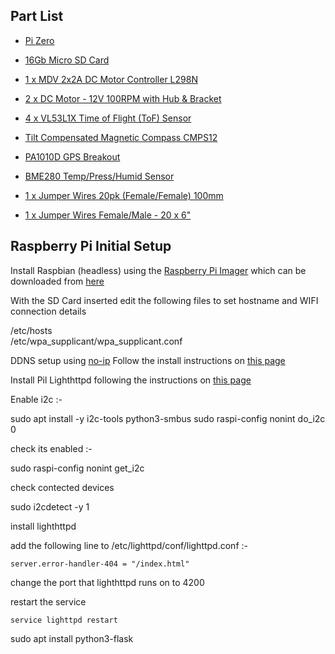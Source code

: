 ## Part List

- [Pi Zero](https://tinyurl.com/7ky7ytzn)
- [16Gb Micro SD Card](https://tinyurl.com/47mbs2ju)
- [1 x MDV 2x2A DC Motor Controller L298N](https://tinyurl.com/b5xmh8cu)

- [2 x DC Motor - 12V 100RPM with Hub & Bracket](https://tinyurl.com/bdnzzzed)

- [4 x VL53L1X Time of Flight (ToF) Sensor](https://thepihut.com/products/vl53l1x-time-of-flight-tof-sensor-breakout)

- [Tilt Compensated Magnetic Compass CMPS12](https://tinyurl.com/jz88j5ah)

- [PA1010D GPS Breakout](https://tinyurl.com/ej53j775)

- [BME280 Temp/Press/Humid Sensor](https://tinyurl.com/ys6bf4w7)

- [1 x Jumper Wires 20pk (Female/Female) 100mm](https://tinyurl.com/yc5jhwy2)

- [1 x Jumper Wires Female/Male - 20 x 6"](https://tinyurl.com/fa5pjt72)

## Raspberry Pi Initial Setup

Install Raspbian (headless) using the [Raspberry Pi Imager](https://www.raspberrypi.com/news/raspberry-pi-imager-imaging-utility/) which can be downloaded from [here](https://www.raspberrypi.com/software/)

With the SD Card inserted edit the following files to set hostname and WIFI connection details

/etc/hosts \
/etc/wpa_supplicant/wpa_supplicant.conf

DDNS setup using [no-ip](https://www.noip.com/)
Follow the install instructions on [this page](https://www.noip.com/download?page=linux)

Install Pil Lighthttpd following the instructions on [this page](https://pimylifeup.com/raspberry-pi-lighttpd/)

Enable i2c :-

sudo apt install -y i2c-tools python3-smbus
sudo raspi-config nonint do_i2c 0

check its enabled :-

sudo raspi-config nonint get_i2c

check contected devices

sudo i2cdetect -y 1

install lighthttpd

add the following line to /etc/lighttpd/conf/lighttpd.conf :-

    server.error-handler-404 = "/index.html"

change the port that lighthttpd runs on to 4200

restart the service

    service lighttpd restart

sudo apt install python3-flask
